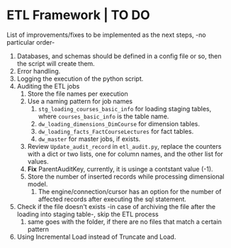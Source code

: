 # ETL Framework | TO DO

List of improvements/fixes to be implemented as the next steps, -no particular order-

1. Databases, and schemas should be defined in a config file or so, then the script will create them.
2. Error handling.
3. Logging the execution of the python script.
4. Auditing the ETL jobs
   1. Store the file names per execution
   2. Use a naming pattern for job names
      1. `stg_loading_courses_basic_info` for loading staging tables, where `courses_basic_info` is the table name.
      2. `dw_loading_dimensions_DimCourse` for dimension tables.
      3. `dw_loading_facts_FactCourseLectures` for fact tables.
      4. `dw_master` for master jobs, if exists.
   3. Review `Update_audit_record` in `etl_audit.py`, replace the counters with a dict or two lists, one for column names, and the other list for values.
   4. **Fix** ParentAuditKey, currently, it is usinge a contstant value (-1).
   6. Store the number of inserted records while processing dimensional model.
      1. The engine/connection/cursor has an option for the number of affected records after executing the sql statement.
5. Check if the file doesn't exists -in case of archiving the file after the loading into staging table-, skip the ETL process
   1. same goes with the folder, if there are no files that match a certain pattern
6. Using Incremental Load instead of Truncate and Load.